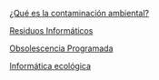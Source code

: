 
[¿Qué es la contaminación ambiental?](https://concepto.de/contaminacion-ambiental/)

[Residuos Informáticos](https://www.retema.es/articulos-reportajes/residuos-electronicos-analisis-de-uno-de-los-grandes-retos-ambientales-nivel)

[Obsolescencia Programada](https://www.ecologiaverde.com/que-es-la-obsolescencia-programada-y-ejemplos-2002.html)

[Informática ecológica](https://geekflare.com/es/green-computing-for-sustainable-future/)





